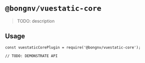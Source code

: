 # `@bongnv/vuestatic-core`

> TODO: description

## Usage

```
const vuestaticCorePlugin = require('@bongnv/vuestatic-core');

// TODO: DEMONSTRATE API
```
